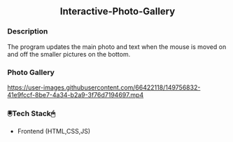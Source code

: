 
<div align='center'>
  <h2>Interactive-Photo-Gallery</h2>
  </div>
 

<h3>Description</h3>
  
  </div>
 The program updates the main photo and text when the mouse is moved on and off the smaller pictures on the bottom.
 <h3>Photo Gallery</h3>

https://user-images.githubusercontent.com/66422118/149756832-41e9fccf-8be7-4a34-b2a9-3f76d7194697.mp4


 
 
  <h3> 🖲️Tech Stack🖱</h3>
 
 * Frontend (HTML,CSS,JS)
 

